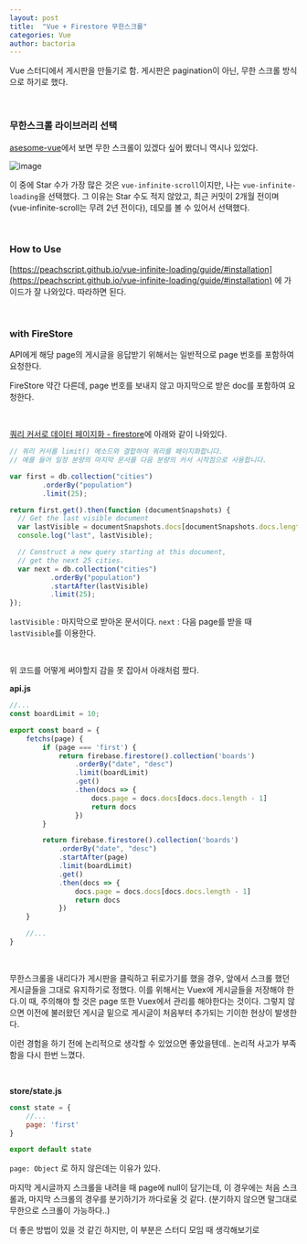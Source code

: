 ```yaml
---
layout: post
title:  "Vue + Firestore 무한스크롤"
categories: Vue
author: bactoria
---
```


Vue 스터디에서 게시판을 만들기로 함. 게시판은 pagination이 아닌, 무한 스크롤 방식으로 하기로 했다.

&nbsp;

### 무한스크롤 라이브러리 선택

[asesome-vue](https://github.com/vuejs/awesome-vue)에서 보면 무한 스크롤이 있겠다 싶어 봤더니 역시나 있었다.

![image](https://user-images.githubusercontent.com/25674959/57755870-ed98ef00-772c-11e9-986c-d4557f57125c.png)

이 중에 Star 수가 가장 많은 것은 `vue-infinite-scroll`이지만, 나는 `vue-infinite-loading`을 선택했다. 그 이유는 Star 수도 적지 않았고, 최근 커밋이 2개월 전이며(vue-infinite-scroll는 무려 2년 전이다), 데모를 볼 수 있어서 선택했다.

&nbsp;

### How to Use

[https://peachscript.github.io/vue-infinite-loading/guide/#installation](https://peachscript.github.io/vue-infinite-loading/guide/#installation) 에 가이드가 잘 나와있다. 따라하면 된다.

&nbsp;

### with FireStore

API에게 해당 page의 게시글을 응답받기 위해서는 일반적으로 page 번호를 포함하여 요청한다.

FireStore 약간 다른데, page 번호를 보내지 않고 마지막으로 받은 doc를 포함하여 요청한다.

&nbsp;

[쿼리 커서로 데이터 페이지화 - firestore](https://firebase.google.com/docs/firestore/query-data/query-cursors)에 아래와 같이 나와있다.
```javascript
// 쿼리 커서를 limit() 메소드와 결합하여 쿼리를 페이지화합니다. 
// 예를 들어 일정 분량의 마지막 문서를 다음 분량의 커서 시작점으로 사용합니다.

var first = db.collection("cities")
        .orderBy("population")
        .limit(25);

return first.get().then(function (documentSnapshots) {
  // Get the last visible document
  var lastVisible = documentSnapshots.docs[documentSnapshots.docs.length-1];
  console.log("last", lastVisible);

  // Construct a new query starting at this document,
  // get the next 25 cities.
  var next = db.collection("cities")
          .orderBy("population")
          .startAfter(lastVisible)
          .limit(25);
});
```

`lastVisible` : 마지막으로 받아온 문서이다.
`next` : 다음 page를 받을 때 `lastVisible`를 이용한다.

&nbsp;

위 코드를 어떻게 써야할지 감을 못 잡아서 아래처럼 짰다.

**api.js**
```javascript
//...
const boardLimit = 10;

export const board = {
    fetchs(page) {
        if (page === 'first') {
            return firebase.firestore().collection('boards')
                .orderBy("date", "desc")
                .limit(boardLimit)
                .get()
                .then(docs => {
                    docs.page = docs.docs[docs.docs.length - 1]
                    return docs
                })
        }

        return firebase.firestore().collection('boards')
            .orderBy("date", "desc")
            .startAfter(page)
            .limit(boardLimit)
            .get()
            .then(docs => {
                docs.page = docs.docs[docs.docs.length - 1]
                return docs
            })
    }

    //...
}
```

&nbsp;

무한스크롤을 내리다가 게시판을 클릭하고 뒤로가기를 했을 경우, 앞에서 스크롤 했던 게시글들을 그대로 유지하기로 정했다. 이를 위해서는 Vuex에 게시글들을 저장해야 한다.이 때, 주의해야 할 것은 page 또한 Vuex에서 관리를 해야한다는 것이다. 그렇지 않으면 이전에 불러왔던 게시글 밑으로 게시글이 처음부터 추가되는 기이한 현상이 발생한다.

이런 경험을 하기 전에 논리적으로 생각할 수 있었으면 좋았을텐데.. 논리적 사고가 부족함을 다시 한번 느꼈다.

&nbsp;

**store/state.js**
```javascript
const state = {
    //...
    page: 'first'
}

export default state
```
`page: Object` 로 하지 않은데는 이유가 있다.

마지막 게시글까지 스크롤을 내려을 때 page에 null이 담기는데, 이 경우에는 처음 스크롤과, 마지막 스크롤의 경우를 분기하기가 까다로울 것 같다. (분기하지 않으면 말그대로 무한으로 스크롤이 가능하다..)

더 좋은 방법이 있을 것 같긴 하지만, 이 부분은 스터디 모임 때 생각해보기로